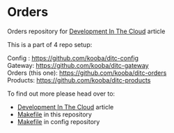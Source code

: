 # Orders
Orders repository for [Development In The Cloud](https://medium.com/@JakubBorys/development-in-the-cloud-4aa2cabd3880) article

This is a part of 4 repo setup:

Config : https://github.com/kooba/ditc-config  
Gateway: https://github.com/kooba/ditc-gateway  
Orders (this one): https://github.com/kooba/ditc-orders  
Products: https://github.com/kooba/ditc-products  

To find out more please head over to:
- [Development In The Cloud](https://medium.com/@JakubBorys/development-in-the-cloud-4aa2cabd3880) article
- [Makefile](https://github.com/kooba/ditc-orders/blob/master/Makefile) in this repository
- [Makefile](https://github.com/kooba/ditc-config/blob/master/Makefile) in config repository
